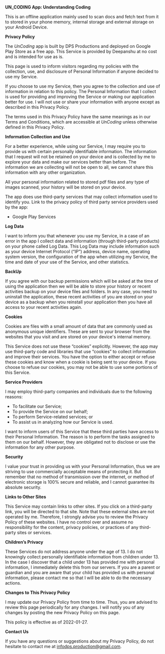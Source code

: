 ﻿**UN_CODING App: Understanding Coding**

This is an offline application mainly used to scan docs and fetch text from it to stored in your phone memory, internal storage and external storage on your Android Device.

**Privacy Policy**

The *UnCoding* app is built by DPS Productions and deployed on Google Play Store as a free app. This Service is provided by Deepanshu at no cost and is intended for use as is.

This page is used to inform visitors regarding my policies with the collection, use, and disclosure of Personal Information if anyone decided to use my Service.

If you choose to use my Service, then you agree to the collection and use of information in relation to this policy. The Personal Information that I collect is used for providing and improving the Service or making our application better for use. I will not use or share your information with anyone except as described in this Privacy Policy.

The terms used in this Privacy Policy have the same meanings as in our Terms and Conditions, which are accessible at *UnCoding* unless otherwise defined in this Privacy Policy.

**Information Collection and Use**

For a better experience, while using our Service, I may require you to provide us with certain personally identifiable information. The information that I request will not be retained on your device and is collected by me to explore your data and make our services better than before. The information we are collecting will not be open to all, we cannot share this information with any other organization.

All your personal information related to stored pdf files and any type of images scanned, your history will be stored on your device.

The app does use third-party services that may collect information used to identify you. Link to the privacy policy of third party service providers used by the app:

- Google Play Services

**Log Data**

I want to inform you that whenever you use my Service, in a case of an error in the app I collect data and information (through third-party products) on your phone called Log Data. This Log Data may include information such as your device Internet Protocol (“IP”) address, device name, operating system version, the configuration of the app when utilizing my Service, the time and date of your use of the Service, and other statistics.

**BackUp**

If you agree with our backup permissions which will be asked at the time of using the application then we will be able to store your history or recent activities backup on your device files and folders. In any case, you need to uninstall the application, these recent activities of you are stored on your device as a backup when you reinstall your application then you have all access to your recent activities again.

**Cookies**

Cookies are files with a small amount of data that are commonly used as anonymous unique identifiers. These are sent to your browser from the websites that you visit and are stored on your device's internal memory.

This Service does not use these “cookies” explicitly. However, the app may use third-party code and libraries that use “cookies” to collect information and improve their services. You have the option to either accept or refuse these cookies and know when a cookie is being sent to your device. If you choose to refuse our cookies, you may not be able to use some portions of this Service.

**Service Providers**

I may employ third-party companies and individuals due to the following reasons:

- To facilitate our Service;
- To provide the Service on our behalf;
- To perform Service-related services; or
- To assist us in analyzing how our Service is used.

I want to inform users of this Service that these third parties have access to their Personal Information. The reason is to perform the tasks assigned to them on our behalf. However, they are obligated not to disclose or use the information for any other purpose.

**Security**

I value your trust in providing us with your Personal Information, thus we are striving to use commercially acceptable means of protecting it. But remember that no method of transmission over the internet, or method of electronic storage is 100% secure and reliable, and I cannot guarantee its absolute security.

**Links to Other Sites**

This Service may contain links to other sites. If you click on a third-party link, you will be directed to that site. Note that these external sites are not operated by me. Therefore, I strongly advise you to review the Privacy Policy of these websites. I have no control over and assume no responsibility for the content, privacy policies, or practices of any third-party sites or services.

**Children’s Privacy**

These Services do not address anyone under the age of 13. I do not knowingly collect personally identifiable information from children under 13. In the case I discover that a child under 13 has provided me with personal information, I immediately delete this from our servers. If you are a parent or guardian and you are aware that your child has provided us with personal information, please contact me so that I will be able to do the necessary actions.

**Changes to This Privacy Policy**

I may update our Privacy Policy from time to time. Thus, you are advised to review this page periodically for any changes. I will notify you of any changes by posting the new Privacy Policy on this page.

This policy is effective as of 2022-01-27.

**Contact Us**

If you have any questions or suggestions about my Privacy Policy, do not hesitate to contact me at infodps.production@gmail.com.
